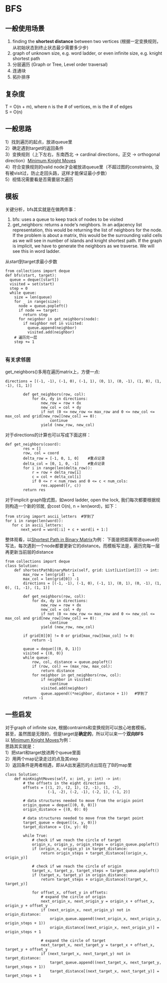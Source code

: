 # BFS

## 一般使用场景
1. finding the **shortest distance** between two vertices (根据一定变换规则，从初始状态到终止状态最少需要多少步)
2. graph of unknown size, e.g. word ladder, or even infinite size, e.g. knight shortest path  
3. 分层遍历 (Graph or Tree, Level order traversal)
4. 连通块
5. 拓扑排序

## 复杂度
T = O(n + m), where n is the # of vertices, m is the # of edges  
S = O(n)

## 一般思路
1）找到遍历的起点，放进queue里  
2）确定遇到target的返回条件  
3）变换规则（上下左右，东南西北 -> cardinal directions，正交 -> orthogonal direction）[Minimum Knight Moves](https://leetcode.com/problems/minimum-knight-moves/)  
4）符合变换规则的valid node才会被放进queue里（不超过图的constraints, 没有被visit过，防止走回头路，这样才能保证最小步数）  
5）视情况需要看是否需要层次遍历  

## 模板
关键分析，bfs其实就是在做两件事：
1. bfs: uses a queue to keep track of nodes to be visited
2. get_neighbors: returns a node's neighbors. In an adjacency list representation, this would be returning the list of neighbors for the node. If the problem is about a matrix, this would be the surrounding valid cells as we will see in number of islands and knight shortest path. If the graph is implicit, we have to generate the neighbors as we traverse. We will see this in word ladder.

从start到target求最小步数
```
from collections import deque
def bfs(start, target):
  queue = deque([start])
  visited = set(start)
  step = 0
  while queue:
    size = len(queue)
    for _ in range(size):
      node = queue.popleft()
      if node == target:
        return step
      for neignbor in get_neighbors(node):
        if neighbor not in visited:
          queue.append(neighbor)
          visited.add(neighbor)
    # 遍历完一层
    step += 1
      
```

### 有关求邻居
get_neighbors()多用在遍历matrix上，方便一点:
```
directions = [(-1, -1), (-1, 0), (-1, 1), (0, 1), (0, -1), (1, 0), (1, -1), (1, 1)]
        
        def get_neighbors(row, col):
            for dx, dy in directions:
                new_row = row + dx
                new_col = col + dy
                if not (0 <= new_row <= max_row and 0 <= new_col <= max_col and grid[new_row][new_col] == 0):
                    continue
                yield (new_row, new_col)
```
对于directions的计算也可以写成下面这样：
```
def get_neighbors(coord):
        res = []
        row, col = coord
        delta_row = [-1, 0, 1, 0]    #重点记录
        delta_col = [0, 1, 0, -1]    #重点记录
        for i in range(len(delta_row)):
            r = row + delta_row[i]
            c = col + delta_col[i]
            if 0 <= r < num_rows and 0 <= c < num_cols:
                res.append((r, c))
        return res
```
对于implicit graph隐式图，如word ladder, open the lock, 我们每次都要根据规则构造一个新的邻居, 会cost O(n), n = len(word)，如下：
```
from string import ascii_letters  #学到了
for i in range(len(word)):
   for c in ascii_letters:
       next_word = word[:i] + c + word[i + 1:]
```

整体观看，以[Shortest Path in Binary Matrix](https://leetcode.com/problems/shortest-path-in-binary-matrix/)为例：
下面是把距离带进queue的写法，每次遇到一个node都要更新它的distance。而模板写法是，遍历完每一层再更新当前层的distance
```
from collections import deque
class Solution:
    def shortestPathBinaryMatrix(self, grid: List[List[int]]) -> int:
        max_row = len(grid) - 1
        max_col = len(grid[0]) -1
        directions = [(-1, -1), (-1, 0), (-1, 1), (0, 1), (0, -1), (1, 0), (1, -1), (1, 1)]
        
        def get_neighbors(row, col):
            for dx, dy in directions:
                new_row = row + dx
                new_col = col + dy
                if not (0 <= new_row <= max_row and 0 <= new_col <= max_col and grid[new_row][new_col] == 0):
                    continue
                yield (new_row, new_col)
                
        if grid[0][0] != 0 or grid[max_row][max_col] != 0:
            return -1
        
        queue = deque([(0, 0, 1)])
        visited = {(0, 0)}
        while queue:
            row, col, distance = queue.popleft()
            if (row, col) == (max_row, max_col):
                return distance
            for neighbor in get_neighbors(row, col):
                if neighbor in visited:
                    continue
                visited.add(neighbor)
                queue.append((*neighbor, distance + 1))   #学到了
        return -1
```

## 一些启发
对于graph of infinite size, 根据contraints和变换规则可以放心地套模板。    
甚至，虽然图是无限的，但是target是**确定的**，所以可以来一个**双向BFS**  
以 [Minimum Knight Moves](https://leetcode.com/problems/minimum-knight-moves/)为例：  
思路其实就是：  
1）把start和target放进两个queue里面  
2）用两个map记录走过的点及其step  
3）返回条件是两者相遇，即从A出发遍历的点出现在了B的map里
```
class Solution:
    def minKnightMoves(self, x: int, y: int) -> int:
        # the offsets in the eight directions
        offsets = [(1, 2), (2, 1), (2, -1), (1, -2),
                   (-1, -2), (-2, -1), (-2, 1), (-1, 2)]

        # data structures needed to move from the origin point
        origin_queue = deque([(0, 0, 0)])
        origin_distance = {(0, 0): 0}

        # data structures needed to move from the target point
        target_queue = deque([(x, y, 0)])
        target_distance = {(x, y): 0}

        while True:
            # check if we reach the circle of target
            origin_x, origin_y, origin_steps = origin_queue.popleft()
            if (origin_x, origin_y) in target_distance:
                return origin_steps + target_distance[(origin_x, origin_y)]

            # check if we reach the circle of origin
            target_x, target_y, target_steps = target_queue.popleft()
            if (target_x, target_y) in origin_distance:
                return target_steps + origin_distance[(target_x, target_y)]

            for offset_x, offset_y in offsets:
                # expand the circle of origin
                next_origin_x, next_origin_y = origin_x + offset_x, origin_y + offset_y
                if (next_origin_x, next_origin_y) not in origin_distance:
                    origin_queue.append((next_origin_x, next_origin_y, origin_steps + 1))
                    origin_distance[(next_origin_x, next_origin_y)] = origin_steps + 1

                # expand the circle of target
                next_target_x, next_target_y = target_x + offset_x, target_y + offset_y
                if (next_target_x, next_target_y) not in target_distance:
                    target_queue.append((next_target_x, next_target_y, target_steps + 1))
                    target_distance[(next_target_x, next_target_y)] = target_steps + 1
```




